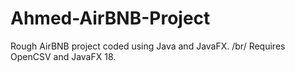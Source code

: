 # Ahmed-AirBNB-Project
Rough AirBNB project coded using Java and JavaFX. /br/
Requires OpenCSV and JavaFX 18.
